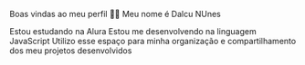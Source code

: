 Boas vindas ao meu perfil 💙💙
Meu nome é Dalcu NUnes

Estou estudando na Alura
Estou me desenvolvendo na linguagem JavaScript
Utilizo esse espaço para minha organização e compartilhamento dos meu projetos desenvolvidos
